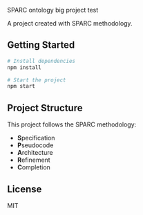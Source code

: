 SPARC ontology big project test

A project created with SPARC methodology.

## Getting Started

```bash
# Install dependencies
npm install

# Start the project
npm start
```

## Project Structure

This project follows the SPARC methodology:

- **S**pecification
- **P**seudocode
- **A**rchitecture
- **R**efinement
- **C**ompletion

## License

MIT
